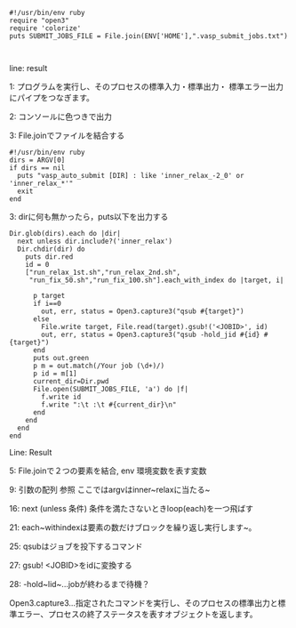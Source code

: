``` {.ruby}
#!/usr/bin/env ruby
require "open3"
require 'colorize'
puts SUBMIT_JOBS_FILE = File.join(ENV['HOME'],".vasp_submit_jobs.txt")



```

line: result

1: プログラムを実行し、そのプロセスの標準入力・標準出力・
標準エラー出力にパイプをつなぎます。

2: コンソールに色つきで出力

3: File.joinでファイルを結合する

    #!/usr/bin/env ruby
    dirs = ARGV[0]
    if dirs == nil
      puts "vasp_auto_submit [DIR] : like 'inner_relax_-2_0' or 'inner_relax_*'"
      exit
    end

3: dirに何も無かったら，puts以下を出力する


    Dir.glob(dirs).each do |dir|
      next unless dir.include?('inner_relax')
      Dir.chdir(dir) do
        puts dir.red
        id = 0
        ["run_relax_1st.sh","run_relax_2nd.sh",
         "run_fix_50.sh","run_fix_100.sh"].each_with_index do |target, i|

          p target
          if i==0
            out, err, status = Open3.capture3("qsub #{target}") 
          else
            File.write target, File.read(target).gsub!('<JOBID>', id)
            out, err, status = Open3.capture3("qsub -hold_jid #{id} #{target}") 
          end
          puts out.green
          p m = out.match(/Your job (\d+)/)
          p id = m[1] 
          current_dir=Dir.pwd
          File.open(SUBMIT_JOBS_FILE, 'a') do |f|
            f.write id
            f.write ":\t :\t #{current_dir}\n"
          end
        end
      end
    end


Line: Result

5: File.joinで２つの要素を結合, env 環境変数を表す変数

9: 引数の配列 参照 ここではargvはinner~relaxに当たる~

16: next (unless 条件) 条件を満たさないときloop(each)を一つ飛ばす

21: each~withindexは要素の数だけブロックを繰り返し実行します~。

25: qsubはジョブを投下するコマンド

27: gsub! &lt;JOBID&gt;をidに変換する

28: -hold~lid~...jobが終わるまで待機？

Open3.capture3...指定されたコマンドを実行し、そのプロセスの標準出力と標準エラー、プロセスの終了ステータスを表すオブジェクトを返します。

